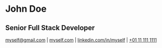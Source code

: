 # John Doe

## Senior Full Stack Developer

[myself@gmail.com](mailto:myself@gmail.com) | [myself.com](https://myself.com) | [linkedin.com/in/myself](https://linkedin.com/in/myself) | [+01 11 111 1111](tel:+01111111111)
